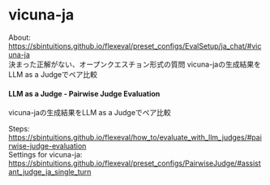 # vicuna-ja  
About: https://sbintuitions.github.io/flexeval/preset_configs/EvalSetup/ja_chat/#vicuna-ja  
決まった正解がない、オープンクエスチョン形式の質問
vicuna-jaの生成結果をLLM as a Judgeでペア比較

#### LLM as a Judge - Pairwise Judge Evaluation  
vicuna-jaの生成結果をLLM as a Judgeでペア比較  

Steps: https://sbintuitions.github.io/flexeval/how_to/evaluate_with_llm_judges/#pairwise-judge-evaluation  
Settings for vicuna-ja: https://sbintuitions.github.io/flexeval/preset_configs/PairwiseJudge/#assistant_judge_ja_single_turn

